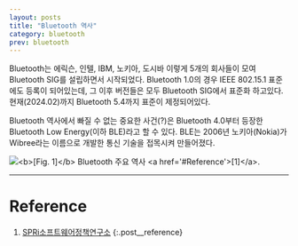 ```yaml
---
layout: posts
title: "Bluetooth 역사"
category: bluetooth
prev: bluetooth
---
```


Bluetooth는 에릭슨, 인텔, IBM, 노키아, 도시바 이렇게 5개의 회사들이 모여 Bluetooth SIG를 설립하면서 시작되었다. Bluetooth 1.0의 경우 IEEE 802.15.1 표준에도 등록이 되어있는데, 그 이후 버전들은 모두 Bluetooth SIG에서 표준화 하고있다. 현재(2024.02)까지 Bluetooth 5.4까지 표준이 제정되어있다.

Bluetooth 역사에서 빠질 수 없는 중요한 사건(?)은 Bluetooth 4.0부터 등장한 Bluetooth Low Energy(이하 BLE)라고 할 수 있다. BLE는 2006년 노키아(Nokia)가 Wibree라는 이름으로 개발한 통신 기술을 접목시켜 만들어졌다.

<img class="modal" src="/_pages/projects/bluetooth/images/history/1.jpg" alt="<b>[Fig. 1]</b> Bluetooth 주요 역사 <a href='#Reference'>[1]</a>."/>

---

# <a name="Reference"></a>Reference

1. <a href='https://spri.kr/posts/view/21964?code=industry_trend' target='_blank'>SPRi소프트웨어정책연구소</a>
{:.post__reference}